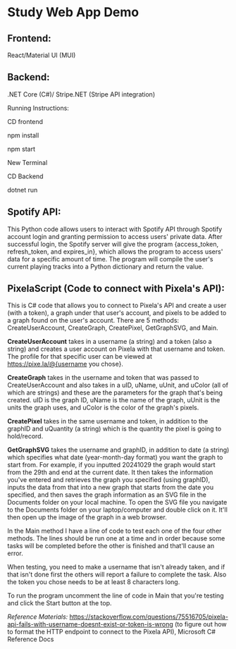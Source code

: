 # Study Web App Demo

## Frontend:

React/Material UI (MUI)  

## Backend:

  .NET Core (C#)/ Stripe.NET (Stripe API integration)

Running Instructions:

CD frontend

npm install

npm start

New Terminal

CD Backend

dotnet run


## Spotify API: 

This Python code allows users to interact with Spotify API through Spotify account login and granting permission to access users' private data. After successful login, the Spotify server will give the program {access_token, refresh_token, and expires_in}, which allows the program to access users' data for a specific amount of time. The program will compile the user's current playing tracks into a Python dictionary and return the value.



## PixelaScript (Code to connect with Pixela's API):

This is C# code that allows you to connect to Pixela's API and create a user (with a token), a graph under that user's account, and pixels to be added to a graph found on the user's account. There are 5 methods: CreateUserAccount, CreateGraph, CreatePixel, GetGraphSVG, and Main. 

  **CreateUserAccount** takes in a username (a string) and a token (also a string) and creates a user account on Pixela with that username and token. The profile for that specific user can be viewed at https://pixe.la/@{username you chose}. 

  **CreateGraph** takes in the username and token that was passed to CreateUserAccount and also takes in a uID, uName, uUnit, and uColor (all of which are strings) and these are the parameters for the graph that's being created. uID is the graph ID, uName is the name of the graph, uUnit is the units the graph uses, and uColor is the color of the graph's pixels. 

  **CreatePixel** takes in the same username and token, in addition to the graphID and uQuantity (a string) which is the quantity the pixel is going to hold/record. 

  **GetGraphSVG** takes the username and graphID, in addition to date (a string) which specifies what date (year-month-day format) you want the graph to start from. For example, if you inputted 20241029 the graph would start from the 29th and end at the current date. It then takes the information you've entered and retrieves the graph you specified (using graphID), inputs the data from that into a new graph that starts from the date you specified, and then saves the graph information as an SVG file in the Documents folder on your local machine. To open the SVG file you navigate to the Documents folder on your laptop/computer and double click on it. It'll then open up the image of the graph in a web browser. 

  In the Main method I have a line of code to test each one of the four other methods. The lines should be run one at a time and in order because some tasks will be completed before the other is finished and that'll cause an error. 

When testing, you need to make a username that isn't already taken, and if that isn't done first the others will report a failure to complete the task. Also the token you chose needs to be at least 8 characters long. 
  
To run the program uncomment the line of code in Main that you're testing and click the Start button at the top. 

*Reference Materials:* https://stackoverflow.com/questions/75516705/pixela-api-fails-with-username-doesnt-exist-or-token-is-wrong (to figure out how to format the HTTP endpoint to connect to the Pixela API), Microsoft C# Reference Docs
